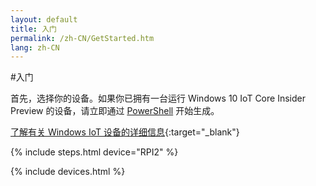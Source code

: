 ```yaml
---
layout: default
title: 入门
permalink: /zh-CN/GetStarted.htm
lang: zh-CN
---
```


#入门

首先，选择你的设备。如果你已拥有一台运行 Windows 10 IoT Core Insider Preview 的设备，请立即通过 [PowerShell]({{site.baseurl}}/{{page.lang}}/win10/samples/PowerShell.htm) 开始生成。

[了解有关 Windows IoT 设备的详细信息]({{site.hardwareurl}}){:target="_blank"}

{% include steps.html device="RPI2" %}

{% include devices.html %}
